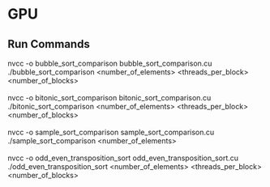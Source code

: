 # GPU
## Run Commands
nvcc -o bubble_sort_comparison bubble_sort_comparison.cu <br/>
./bubble_sort_comparison <number_of_elements> <threads_per_block> <number_of_blocks> <br/>
<br/>
nvcc -o bitonic_sort_comparison bitonic_sort_comparison.cu <br/>
./bitonic_sort_comparison <number_of_elements> <threads_per_block> <number_of_blocks> <br/>
<br/>
nvcc -o sample_sort_comparison sample_sort_comparison.cu <br/>
./sample_sort_comparison <number_of_elements> <br/>
<br/>
nvcc -o odd_even_transposition_sort odd_even_transposition_sort.cu <br/>
./odd_even_transposition_sort <number_of_elements> <threads_per_block> <number_of_blocks> <br/>
